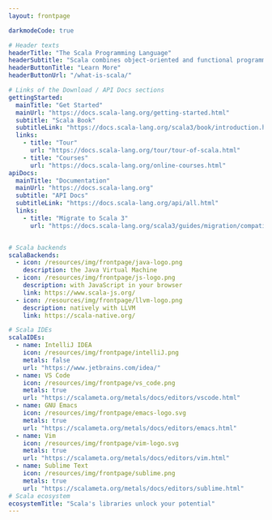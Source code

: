 ```yaml
---
layout: frontpage

darkmodeCode: true

# Header texts
headerTitle: "The Scala Programming Language"
headerSubtitle: "Scala combines object-oriented and functional programming in one concise, high-level language. Scala's static types help avoid bugs in complex applications, and its JVM and JavaScript runtimes let you build high-performance systems with easy access to huge ecosystems of libraries."
headerButtonTitle: "Learn More"
headerButtonUrl: "/what-is-scala/"

# Links of the Download / API Docs sections
gettingStarted:
  mainTitle: "Get Started"
  mainUrl: "https://docs.scala-lang.org/getting-started.html"
  subtitle: "Scala Book"
  subtitleLink: "https://docs.scala-lang.org/scala3/book/introduction.html"
  links:
    - title: "Tour"
      url: "https://docs.scala-lang.org/tour/tour-of-scala.html"
    - title: "Courses"
      url: "https://docs.scala-lang.org/online-courses.html"
apiDocs:
  mainTitle: "Documentation"
  mainUrl: "https://docs.scala-lang.org"
  subtitle: "API Docs"
  subtitleLink: "https://docs.scala-lang.org/api/all.html"
  links:
    - title: "Migrate to Scala 3"
      url: "https://docs.scala-lang.org/scala3/guides/migration/compatibility-intro.html"


# Scala backends
scalaBackends:
  - icon: /resources/img/frontpage/java-logo.png
    description: the Java Virtual Machine
  - icon: /resources/img/frontpage/js-logo.png
    description: with JavaScript in your browser
    link: https://www.scala-js.org/
  - icon: /resources/img/frontpage/llvm-logo.png
    description: natively with LLVM
    link: https://scala-native.org/

# Scala IDEs
scalaIDEs:
  - name: IntelliJ IDEA
    icon: /resources/img/frontpage/intelliJ.png
    metals: false
    url: "https://www.jetbrains.com/idea/"
  - name: VS Code
    icon: /resources/img/frontpage/vs_code.png
    metals: true
    url: "https://scalameta.org/metals/docs/editors/vscode.html"
  - name: GNU Emacs
    icon: /resources/img/frontpage/emacs-logo.svg
    metals: true
    url: "https://scalameta.org/metals/docs/editors/emacs.html"
  - name: Vim
    icon: /resources/img/frontpage/vim-logo.svg
    metals: true
    url: "https://scalameta.org/metals/docs/editors/vim.html"
  - name: Sublime Text
    icon: /resources/img/frontpage/sublime.png
    metals: true
    url: "https://scalameta.org/metals/docs/editors/sublime.html"
# Scala ecosystem
ecosystemTitle: "Scala's libraries unlock your potential"
---
```


